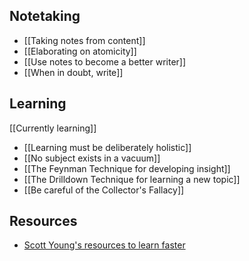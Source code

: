 ## Notetaking

- [[Taking notes from content]]
- [[Elaborating on atomicity]]
- [[Use notes to become a better writer]]
- [[When in doubt, write]]

## Learning

[[Currently learning]]

- [[Learning must be deliberately holistic]]
- [[No subject exists in a vacuum]]
- [[The Feynman Technique for developing insight]]
- [[The Drilldown Technique for learning a new topic]]
- [[Be careful of the Collector's Fallacy]]

## Resources

- [Scott Young's resources to learn faster](https://www.scotthyoung.com/blog/articles/)
